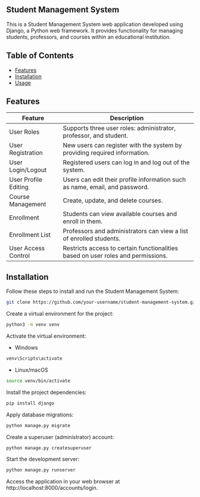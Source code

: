 ## Student Management System

This is a Student Management System web application developed using Django, a Python web framework. It provides functionality for managing students, professors, and courses within an educational institution.

## Table of Contents

- [Features](#features)
- [Installation](#installation)
- [Usage](#usage)


## Features

| Feature            | Description                                                         |
|---------------------|---------------------------------------------------------------------|
| User Roles    | Supports three user roles: administrator, professor, and student.                |
| User Registration               | New users can register with the system by providing required information.                  |
| User Login/Logout      | Registered users can log in and log out of the system.                         |
| User Profile Editing         | Users can edit their profile information such as name, email, and password.                                 |
| Course Management | Create, update, and delete courses.                       |
| Enrollment | Students can view available courses and enroll in them.               |
| Enrollment List  | 	Professors and administrators can view a list of enrolled students. |
| User Access Control | Restricts access to certain functionalities based on user roles and permissions.         |

## Installation

Follow these steps to install and run the Student Management System:

```bash
git clone https://github.com/your-username/student-management-system.git
```

Create a virtual environment for the project:

```bash
python3 -m venv venv
```
Activate the virtual environment:

- Windows 
```powershell
venv\Scripts\activate
```
- Linux/macOS
```bash
source venv/bin/activate
```
Install the project dependencies:
```bash
pip install django
```
Apply database migrations:
```bash
python manage.py migrate
```
Create a superuser (administrator) account: 
```bash
python manage.py createsuperuser
```
Start the development server:
```bash
python manage.py runserver
```
Access the application in your web browser at http://localhost:8000/accounts/login.



